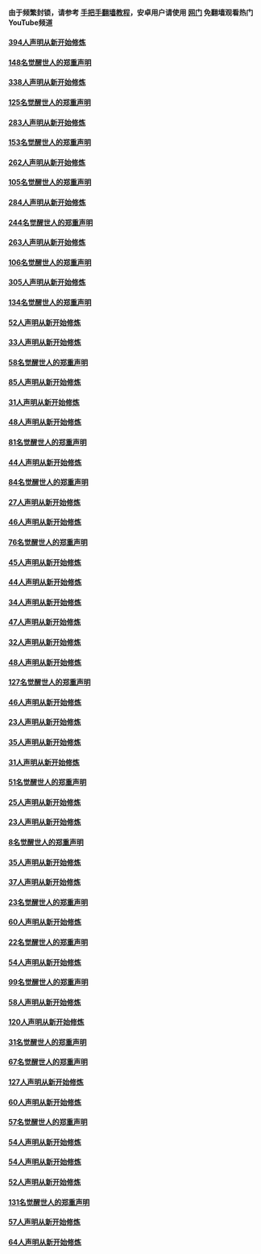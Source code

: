 #### 由于频繁封锁，请参考 [手把手翻墙教程](https://github.com/gfw-breaker/guides/wiki/)，安卓用户请使用 [网门](https://github.com/gfw-breaker/nogfw/blob/master/dl.md?t=05082000) 免翻墙观看热门YouTube频道 

#### [394人声明从新开始修炼](../pages/91/423914.md?t=05082000) 

#### [148名觉醒世人的郑重声明](../pages/91/423913.md?t=05082000) 

#### [338人声明从新开始修炼](../pages/91/423540.md?t=05082000) 

#### [125名觉醒世人的郑重声明](../pages/91/423539.md?t=05082000) 

#### [283人声明从新开始修炼](../pages/91/423296.md?t=05082000) 

#### [153名觉醒世人的郑重声明](../pages/91/423295.md?t=05082000) 

#### [262人声明从新开始修炼](../pages/91/423004.md?t=05082000) 

#### [105名觉醒世人的郑重声明](../pages/91/423003.md?t=05082000) 

#### [284人声明从新开始修炼](../pages/91/422707.md?t=05082000) 

#### [244名觉醒世人的郑重声明](../pages/91/422706.md?t=05082000) 

#### [263人声明从新开始修炼](../pages/91/422553.md?t=05082000) 

#### [106名觉醒世人的郑重声明](../pages/91/422552.md?t=05082000) 

#### [305人声明从新开始修炼](../pages/91/422153.md?t=05082000) 

#### [134名觉醒世人的郑重声明](../pages/91/422152.md?t=05082000) 

#### [52人声明从新开始修炼](../pages/91/421846.md?t=05082000) 

#### [33人声明从新开始修炼](../pages/91/421804.md?t=05082000) 

#### [58名觉醒世人的郑重声明](../pages/91/421845.md?t=05082000) 

#### [85人声明从新开始修炼](../pages/91/421769.md?t=05082000) 

#### [31人声明从新开始修炼](../pages/91/421763.md?t=05082000) 

#### [48人声明从新开始修炼](../pages/91/421605.md?t=05082000) 

#### [81名觉醒世人的郑重声明](../pages/91/421656.md?t=05082000) 

#### [44人声明从新开始修炼](../pages/91/421544.md?t=05082000) 

#### [84名觉醒世人的郑重声明](../pages/91/421543.md?t=05082000) 

#### [27人声明从新开始修炼](../pages/91/421465.md?t=05082000) 

#### [46人声明从新开始修炼](../pages/91/421454.md?t=05082000) 

#### [76名觉醒世人的郑重声明](../pages/91/421453.md?t=05082000) 

#### [45人声明从新开始修炼](../pages/91/421452.md?t=05082000) 

#### [44人声明从新开始修炼](../pages/91/421422.md?t=05082000) 

#### [34人声明从新开始修炼](../pages/91/421322.md?t=05082000) 

#### [47人声明从新开始修炼](../pages/91/421264.md?t=05082000) 

#### [32人声明从新开始修炼](../pages/91/421225.md?t=05082000) 

#### [48人声明从新开始修炼](../pages/91/421202.md?t=05082000) 

#### [127名觉醒世人的郑重声明](../pages/91/421224.md?t=05082000) 

#### [46人声明从新开始修炼](../pages/91/421203.md?t=05082000) 

#### [23人声明从新开始修炼](../pages/91/421138.md?t=05082000) 

#### [35人声明从新开始修炼](../pages/91/421122.md?t=05082000) 

#### [31人声明从新开始修炼](../pages/91/421081.md?t=05082000) 

#### [51名觉醒世人的郑重声明](../pages/91/421080.md?t=05082000) 

#### [25人声明从新开始修炼](../pages/91/421020.md?t=05082000) 

#### [23人声明从新开始修炼](../pages/91/420884.md?t=05082000) 

#### [8名觉醒世人的郑重声明](../pages/91/420883.md?t=05082000) 

#### [35人声明从新开始修炼](../pages/91/420809.md?t=05082000) 

#### [37人声明从新开始修炼](../pages/91/420766.md?t=05082000) 

#### [23名觉醒世人的郑重声明](../pages/91/420765.md?t=05082000) 

#### [60人声明从新开始修炼](../pages/91/420727.md?t=05082000) 

#### [22名觉醒世人的郑重声明](../pages/91/420726.md?t=05082000) 

#### [54人声明从新开始修炼](../pages/91/420529.md?t=05082000) 

#### [99名觉醒世人的郑重声明](../pages/91/420528.md?t=05082000) 

#### [58人声明从新开始修炼](../pages/91/420198.md?t=05082000) 

#### [120人声明从新开始修炼](../pages/91/420141.md?t=05082000) 

#### [31名觉醒世人的郑重声明](../pages/91/420197.md?t=05082000) 

#### [67名觉醒世人的郑重声明](../pages/91/420140.md?t=05082000) 

#### [127人声明从新开始修炼](../pages/91/420082.md?t=05082000) 

#### [60人声明从新开始修炼](../pages/91/420081.md?t=05082000) 

#### [57名觉醒世人的郑重声明](../pages/91/420080.md?t=05082000) 

#### [54人声明从新开始修炼](../pages/91/419533.md?t=05082000) 

#### [54人声明从新开始修炼](../pages/91/419532.md?t=05082000) 

#### [52人声明从新开始修炼](../pages/91/419531.md?t=05082000) 

#### [131名觉醒世人的郑重声明](../pages/91/419530.md?t=05082000) 

#### [57人声明从新开始修炼](../pages/91/419430.md?t=05082000) 

#### [64人声明从新开始修炼](../pages/91/419429.md?t=05082000) 

